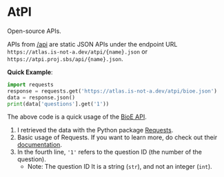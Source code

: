 # AtPI
Open-source APIs. 

APIs from [/api](https://github.com/AtlasL1/AtPI/tree/main/api) are static JSON APIs under the endpoint URL `https://atlas.is-not-a.dev/atpi/{name}.json` or `https://atpi.proj.sbs/api/{name}.json`.

**Quick Example**:
```py
import requests
response = requests.get('https://atlas.is-not-a.dev/atpi/bioe.json')
data = response.json()
print(data['questions'].get('1'))
```
The above code is a quick usage of the [BioE API](https://atlas.is-not-a.dev/atpi/bioe.json).
1. I retrieved the data with the Python package [Requests](https://pypi.org/project/requests/).
2. Basic usage of Requests. If you want to learn more, do check out their [documentation](https://requests.readthedocs.io/).
3. In the fourth line, `'1'` refers to the question ID (the number of the question). 
   - Note: The question ID It is a string (`str`), and not an integer (`int`). 
